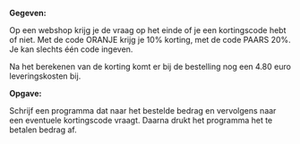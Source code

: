 **Gegeven:** 

Op een webshop krijg je de vraag op het einde of je een kortingscode hebt of niet. Met de code ORANJE krijg je 10% korting, met de code PAARS 20%. Je kan slechts één code ingeven. 

Na het berekenen van de korting komt er bij de bestelling nog een 4.80 euro leveringskosten bij. 

**Opgave:** 

Schrijf een programma dat naar het bestelde bedrag en vervolgens naar een eventuele kortingscode vraagt. Daarna drukt het programma het te betalen bedrag af. 